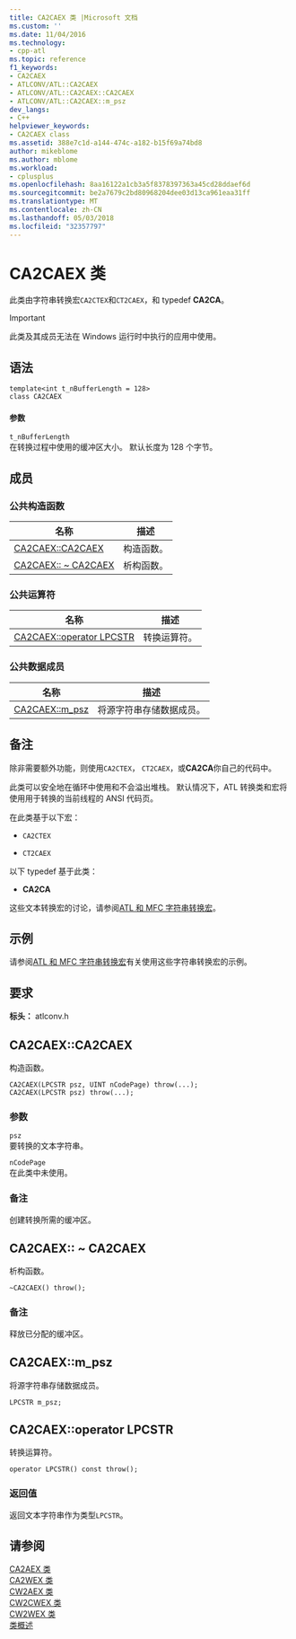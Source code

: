 ```yaml
---
title: CA2CAEX 类 |Microsoft 文档
ms.custom: ''
ms.date: 11/04/2016
ms.technology:
- cpp-atl
ms.topic: reference
f1_keywords:
- CA2CAEX
- ATLCONV/ATL::CA2CAEX
- ATLCONV/ATL::CA2CAEX::CA2CAEX
- ATLCONV/ATL::CA2CAEX::m_psz
dev_langs:
- C++
helpviewer_keywords:
- CA2CAEX class
ms.assetid: 388e7c1d-a144-474c-a182-b15f69a74bd8
author: mikeblome
ms.author: mblome
ms.workload:
- cplusplus
ms.openlocfilehash: 8aa16122a1cb3a5f8378397363a45cd28ddaef6d
ms.sourcegitcommit: be2a7679c2bd80968204dee03d13ca961eaa31ff
ms.translationtype: MT
ms.contentlocale: zh-CN
ms.lasthandoff: 05/03/2018
ms.locfileid: "32357797"
---
```

# <a name="ca2caex-class"></a>CA2CAEX 类
此类由字符串转换宏`CA2CTEX`和`CT2CAEX`，和 typedef **CA2CA**。  
  
> [!IMPORTANT]
>  此类及其成员无法在 Windows 运行时中执行的应用中使用。  
  
## <a name="syntax"></a>语法  
  
```
template<int t_nBufferLength = 128>  
class CA2CAEX
```  
  
#### <a name="parameters"></a>参数  
 `t_nBufferLength`  
 在转换过程中使用的缓冲区大小。 默认长度为 128 个字节。  
  
## <a name="members"></a>成员  
  
### <a name="public-constructors"></a>公共构造函数  
  
|名称|描述|  
|----------|-----------------|  
|[CA2CAEX::CA2CAEX](#ca2caex)|构造函数。|  
|[CA2CAEX:: ~ CA2CAEX](#dtor)|析构函数。|  
  
### <a name="public-operators"></a>公共运算符  
  
|名称|描述|  
|----------|-----------------|  
|[CA2CAEX::operator LPCSTR](#operator_lpcstr)|转换运算符。|  
  
### <a name="public-data-members"></a>公共数据成员  
  
|名称|描述|  
|----------|-----------------|  
|[CA2CAEX::m_psz](#m_psz)|将源字符串存储数据成员。|  
  
## <a name="remarks"></a>备注  
 除非需要额外功能，则使用`CA2CTEX`， `CT2CAEX`，或**CA2CA**你自己的代码中。  
  
 此类可以安全地在循环中使用和不会溢出堆栈。 默认情况下，ATL 转换类和宏将使用用于转换的当前线程的 ANSI 代码页。  
  
 在此类基于以下宏：  
  
- `CA2CTEX`  
  
- `CT2CAEX`  
  
 以下 typedef 基于此类：  
  
- **CA2CA**  
  
 这些文本转换宏的讨论，请参阅[ATL 和 MFC 字符串转换宏](string-conversion-macros.md)。  
  
## <a name="example"></a>示例  
 请参阅[ATL 和 MFC 字符串转换宏](string-conversion-macros.md)有关使用这些字符串转换宏的示例。  
  
## <a name="requirements"></a>要求  
 **标头：** atlconv.h  
  
##  <a name="ca2caex"></a>  CA2CAEX::CA2CAEX  
 构造函数。  
  
```
CA2CAEX(LPCSTR psz, UINT nCodePage) throw(...);
CA2CAEX(LPCSTR psz) throw(...);
```  
  
### <a name="parameters"></a>参数  
 `psz`  
 要转换的文本字符串。  
  
 `nCodePage`  
 在此类中未使用。  
  
### <a name="remarks"></a>备注  
 创建转换所需的缓冲区。  
  
##  <a name="dtor"></a>  CA2CAEX:: ~ CA2CAEX  
 析构函数。  
  
```
~CA2CAEX() throw();
```  
  
### <a name="remarks"></a>备注  
 释放已分配的缓冲区。  
  
##  <a name="m_psz"></a>  CA2CAEX::m_psz  
 将源字符串存储数据成员。  
  
```
LPCSTR m_psz;
```  
  
##  <a name="operator_lpcstr"></a>  CA2CAEX::operator LPCSTR  
 转换运算符。  
  
```  
operator LPCSTR() const throw();
```  
  
### <a name="return-value"></a>返回值  
 返回文本字符串作为类型`LPCSTR`。  
  
## <a name="see-also"></a>请参阅  
 [CA2AEX 类](../../atl/reference/ca2aex-class.md)   
 [CA2WEX 类](../../atl/reference/ca2wex-class.md)   
 [CW2AEX 类](../../atl/reference/cw2aex-class.md)   
 [CW2CWEX 类](../../atl/reference/cw2cwex-class.md)   
 [CW2WEX 类](../../atl/reference/cw2wex-class.md)   
 [类概述](../../atl/atl-class-overview.md)
